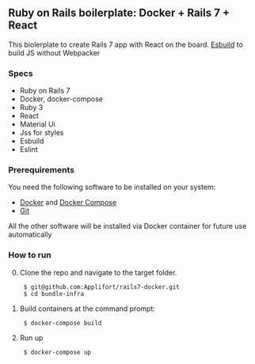 ## Ruby on Rails boilerplate: Docker + Rails 7 + React

This biolerplate to create Rails 7 app with React on the board. [Esbuild](https://esbuild.github.io/) to build JS without Webpacker

### Specs

- Ruby on Rails 7
- Docker, docker-compose
- Ruby 3
- React
- Material Ui
- Jss for styles
- Esbuild
- Eslint

### Prerequirements

You need the following software to be installed on your system:

- [Docker](https://docs.docker.com/get-docker/) and [Docker Compose](https://docs.docker.com/compose/)
- [Git](https://gitlab.com/help/topics/git/index.md)

All the other software will be installed via Docker container for future use automatically

### How to run

0. Clone the repo and navigate to the target folder.

        $ git@github.com:Applifort/rails7-docker.git
        $ cd bundle-infra

1. Build containers at the command prompt:

        $ docker-compose build

3. Run up

        $ docker-compose up
